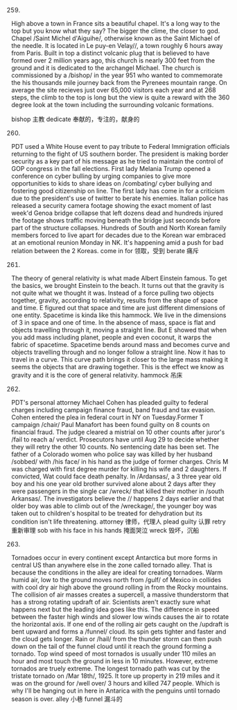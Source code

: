 259.
High above a town in France sits a beautiful chapel. It's a long way to the top but you know what they say? The bigger the clime, the closer to god. Chapel /Saint Michel d'Aiguihe/, otherwise known as the Saint Michael of the needle. It is located in Le puy-en Velay//, a town roughly 6 hours away from Paris. Built in top a distinct volcanic plug that is believed to have formed over 2 million years ago, this church is nearly 300 feet from the ground and it is dedicated to the archangel Michael. The church is commissioned by a /bishop/ in the year 951 who wanted to commemorate the his thousands mile journey back from the Pyrenees mountain range. On average the site recieves just over 65,000 visitors each year and at 268 steps, the climb to the top is long but the view is quite a reward with the 360 degree look at the town including the surrounding volcanic formations.

bishop 主教 
dedicate 奉献的，专注的，献身的

260.
PDT used a White House event to pay tribute to Federal Immigration officials returning to the fight of US southern border. The president is making border security as a key part of his message as he tried to maintain the control of GOP congress in the fall elections. First lady Melania Trump opened a conference on cyber bulling by urging companies to give more opportunities to kids to share ideas on /combating/ cyber bullying and fostering good citizenship on line. The first lady has come in for a criticism due to the president's use of twitter to berate his enemies. Italian police has released a security camera footage showing the exact moment of last week'd Genoa bridge collapse that left dozens dead and hundreds injured the footage shows traffic moving beneath the bridge just seconds before part of the structure collapses. Hundreds of South and North Korean family members forced to live apart for decades due to the Korean war embraced at an emotional reunion Monday in NK. It's happening amid a push for bad relation between the 2 Koreas.
come in for 领取，受到
berate 痛斥

261.
The theory of general relativity is what made Albert Einstein famous. To get the basics, we brought Einstein to the beach.
It turns out that the gravity is not quite what we thought it was. Instead of a force pulling two objects together, gravity, according to relativity, results from the shape of space and time. E figured out that space and time are just different dimensions of one entity. Spacetime is kinda like this hammock. We live in the dimensions of 3 in space and one of time. In the absence of mass, space is flat and objects travelling through it, moving a straight line. But E showed that when you add mass including planet, people and even coconut, it warps the fabric of spacetime. Spacetime bends around mass and becomes curve and objects travelling through and no longer follow a straight line. Now it has to travel in a curve. This curve path brings it closer to the large mass making it seems the objects that are drawing together. This is the effect we know as gravity and it is the core of general relativity.
hammock 吊床

262.
PDT's personal attorney Michael Cohen has pleaded guilty to federal charges including campaign finance fraud, band fraud and tax evasion. Cohen entered the plea in federal court in NY on Tuesday.Former T campaign /chair/ Paul Manafort has been found guilty on 8 counts on financial fraud. The judge cleared a mistrial on 10 other counts after juror's /fail to reach a/ verdict. Prosecutors have until Aug 29 to decide whether they will retry the other 10 counts. No sentencing date has been set. The father of a Colorado women who police say was killed by her husband /sobbed/ with /his face/ in his hand as the judge of former charges. Chris M was charged with first degree murder for killing his wife and 2 daughters. If convicted, Wat could face death penalty. In /Ardansas/, a 3 three year old boy and his one year old brother survived alone about 2 days after they were passengers in the single car /wreck/ that killed their mother in /south Arkansas/. The investigators believe the // happens 2 days earlier and that older boy was able to climb out of the /wreckage/, the younger boy was taken out to children's hospital to be treated for dehydration but its condition isn't life threatening.
attorney 律师，代理人
plead guilty 认罪
retry 重新审理
sob with his face in his hands 掩面哭泣
wreck 毁坏，沉船

263.
Tornadoes occur in every continent except Antarctica but more forms in central US than anywhere else in the zone called tornado alley. That is because the conditions in the alley are ideal for creating tornadoes. Warm humid air, low to the ground moves north from /gulf/ of Mexico in collides with cool dry air high above the ground rolling in from the Rocky mountains. The collision of air masses creates a supercell, a massive thunderstorm that has a strong rotating updraft of air. Scientists aren't exactly sure what happens next but the leading idea goes like this. The difference in speed between the faster high winds and slower low winds causes the air to rotate the horizontal axis. If one end of the rolling air gets caught on the /updraft is bent upward and forms a /funnel/ cloud. Its spin gets tighter and faster and the cloud gets longer. Rain or /hail/ from the thunder storm can then push down on the tail of the funnel cloud until it reach the ground forming a tornado. Top wind speed of most tornados is usually under 110 miles an hour and most touch the ground in less in 10 minutes. However, extreme tornados are truely extreme. The longest tornado path was cut by the tristate tornado on /Mar 18th/, 1925. It tore up property in 219 miles and it was on the ground for /well over/ 3 hours and killed 747 people. Which is why I'll be hanging out in here in Antarica with the penguins until tornado season is over. 
alley 小巷
funnel 漏斗的

